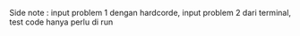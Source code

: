 Side note : input problem 1 dengan hardcorde, input problem 2 dari terminal, test code hanya perlu di run
